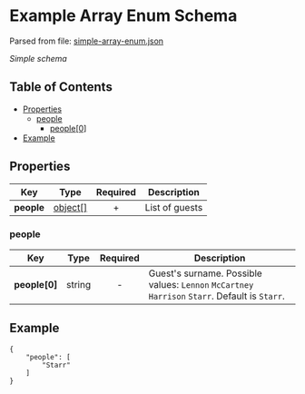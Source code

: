 # __Example Array Enum Schema__
Parsed from file: [simple-array-enum.json](https://github.com/McCastles/JMC/blob/master/examples/simple/simple-array-enum.json)

_Simple schema_
## Table of Contents
* [Properties](#properties)
	* [people](#people)
		* [people[0]](#people)
* [Example](#example)
## __Properties__

|Key|Type|Required|Description|
|-|:-:|:-:|-|
|__people__|[object[]](#people)|+|List of guests|
### __people__

|Key|Type|Required|Description|
|-|:-:|:-:|-|
|__people[0]__|string|-|Guest's surname. Possible values: `Lennon` `McCartney` `Harrison` `Starr`. Default is `Starr`.|
## __Example__
```
{
    "people": [
        "Starr"
    ]
}
```